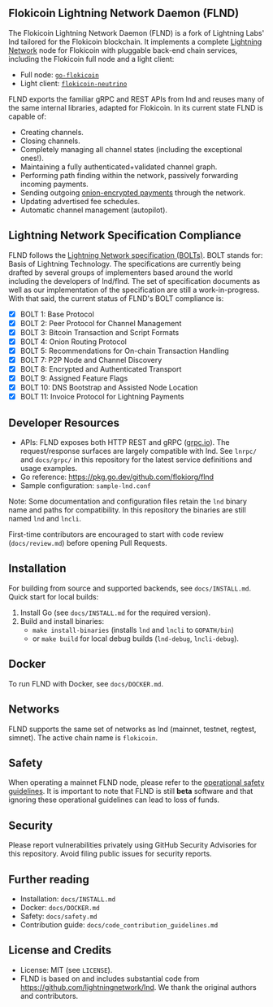 ## Flokicoin Lightning Network Daemon (FLND)

The Flokicoin Lightning Network Daemon (FLND) is a fork of
Lightning Labs' lnd tailored for the Flokicoin blockchain. It implements a
complete [Lightning Network](https://lightning.network) node for Flokicoin with
pluggable back-end chain services, including the Flokicoin full node and a
light client:

- Full node: [`go-flokicoin`](https://github.com/flokiorg/go-flokicoin)
- Light client: [`flokicoin-neutrino`](https://github.com/flokiorg/flokicoin-neutrino)

FLND exports the familiar gRPC and REST APIs from lnd and reuses many of the
same internal libraries, adapted for Flokicoin. In its current state FLND is
capable of:
  * Creating channels.
  * Closing channels.
  * Completely managing all channel states (including the exceptional ones!).
  * Maintaining a fully authenticated+validated channel graph.
  * Performing path finding within the network, passively forwarding incoming payments.
  * Sending outgoing [onion-encrypted payments](https://github.com/lightningnetwork/lightning-onion)
through the network.
  * Updating advertised fee schedules.
  * Automatic channel management (autopilot).

## Lightning Network Specification Compliance
FLND follows the [Lightning Network specification
(BOLTs)](https://github.com/lightningnetwork/lightning-rfc). BOLT stands for:
Basis of Lightning Technology. The specifications are currently being drafted
by several groups of implementers based around the world including the
developers of lnd/flnd. The set of specification documents as well as our
implementation of the specification are still a work-in-progress. With that
said, the current status of FLND's BOLT compliance is:

  - [X] BOLT 1: Base Protocol
  - [X] BOLT 2: Peer Protocol for Channel Management
  - [X] BOLT 3: Bitcoin Transaction and Script Formats
  - [X] BOLT 4: Onion Routing Protocol
  - [X] BOLT 5: Recommendations for On-chain Transaction Handling
  - [X] BOLT 7: P2P Node and Channel Discovery
  - [X] BOLT 8: Encrypted and Authenticated Transport
  - [X] BOLT 9: Assigned Feature Flags
  - [X] BOLT 10: DNS Bootstrap and Assisted Node Location
  - [X] BOLT 11: Invoice Protocol for Lightning Payments

## Developer Resources

- APIs: FLND exposes both HTTP REST and gRPC ([grpc.io](https://grpc.io/)).
  The request/response surfaces are largely compatible with lnd. See
  `lnrpc/` and `docs/grpc/` in this repository for the latest service
  definitions and usage examples.
- Go reference: https://pkg.go.dev/github.com/flokiorg/flnd
- Sample configuration: `sample-lnd.conf`

Note: Some documentation and configuration files retain the `lnd` binary name
and paths for compatibility. In this repository the binaries are still named
`lnd` and `lncli`.

First-time contributors are encouraged to start with code review
(`docs/review.md`) before opening Pull Requests.

## Installation

For building from source and supported backends, see `docs/INSTALL.md`.
Quick start for local builds:

1) Install Go (see `docs/INSTALL.md` for the required version).
2) Build and install binaries:
   - `make install-binaries` (installs `lnd` and `lncli` to `GOPATH/bin`)
   - or `make build` for local debug builds (`lnd-debug`, `lncli-debug`).

## Docker
To run FLND with Docker, see `docs/DOCKER.md`.

## Networks
FLND supports the same set of networks as lnd (mainnet, testnet, regtest,
simnet). The active chain name is `flokicoin`.

## Safety

When operating a mainnet FLND node, please refer to the [operational safety
guidelines](docs/safety.md). It is important to note that FLND is still
**beta** software and that ignoring these operational guidelines can lead to
loss of funds.

## Security

Please report vulnerabilities privately using GitHub Security Advisories for
this repository. Avoid filing public issues for security reports.

## Further reading
* Installation: `docs/INSTALL.md`
* Docker: `docs/DOCKER.md`
* Safety: `docs/safety.md`
* Contribution guide: `docs/code_contribution_guidelines.md`

## License and Credits

- License: MIT (see `LICENSE`).
- FLND is based on and includes substantial code from
  https://github.com/lightningnetwork/lnd. We thank the original authors and
  contributors.
